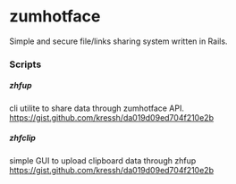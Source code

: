 zumhotface
==========

Simple and secure file/links sharing system written in Rails.


### Scripts

##### zhfup
  cli utilite to share data through zumhotface API.
  https://gist.github.com/kressh/da019d09ed704f210e2b

##### zhfclip
  simple GUI to upload clipboard data through zhfup
  https://gist.github.com/kressh/da019d09ed704f210e2b
